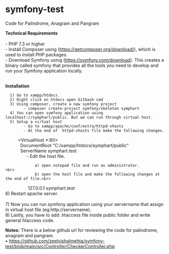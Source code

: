 # symfony-test
 Code for Palindrome, Anagram and Pangram
 
<b>Technical Requirements</b><br><br>
    - PHP 7.3 or higher<br>
    - Install Composer using (https://getcomposer.org/download/), which is used to install PHP packages.<br>
    - Download Symfony using (https://symfony.com/download). This creates a binary called symfony that provides all the tools you need to develop and run your Symfony application locally.<br><br>
    
 <b>Installation</b><br>
 
      1) Go to xampp/htdocs.
      2) Right click on htdocs open Gitbash cmd
      3) Using composer, create a new symfony project
            - composer create-project symfony/skeleton symphart
      4) You can open symfony application using localhost://symphart/public. But we can run through virtual host.     
      5) Setup a virtual host
            - Go to xampp/apache/conf/extra/httpd-vhosts
            - At the end of  httpd-vhosts file make the following changes.
              <VirtualHost *:80> <br>
              DocumentRoot "C:/xampp/htdocs/symphart/public" <br>
              ServerName symphart.test <br>
              </VirtualHost>
            - Edit the host file.<br>
            
                 a) open notepad file and run as administrator.<br>            
                 b) open the host file and make the following changes at the end of file.<br>
                    127.0.0.1 symphart.test<br>
       6) Restart apache server.<br>      
       7) Now you can run symfony application using your servername that assign in virtual host file (eg:http://servername).<br>
       8) Lastly, you have to add .htaccess file inside public folder and write general htaccess code.
       
  <b>Notes:</b> There is a below github url for reviewing the code for palindrome, anagram and pangram.<br>
                •	https://github.com/zeelvishalmehta/symfony-test/blob/main/src/Controller/CheckerController.php
    

